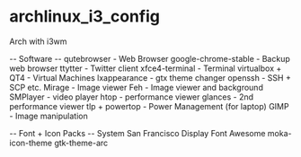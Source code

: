 # archlinux_i3_config
Arch with i3wm

-- Software --
qutebrowser - Web Browser
google-chrome-stable - Backup web browser
ttytter - Twitter client
xfce4-terminal - Terminal
virtualbox + QT4 - Virtual Machines
lxappearance - gtx theme changer 
openssh - SSH + SCP etc.
Mirage - Image viewer
Feh - Image viewer and background
SMPlayer - video player
htop - performance viewer
glances - 2nd performance viewer
tlp + powertop - Power Management (for laptop) 
GIMP - Image manipulation

-- Font + Icon Packs --
System San Francisco Display
Font Awesome
moka-icon-theme
gtk-theme-arc
